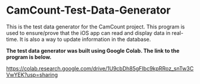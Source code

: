 # CamCount-Test-Data-Generator

This is the test data generator for the CamCount project. This program is used to ensure/prove that the iOS app can read and display data in real-time. It is also a way to update information in the database.

**The test data generator was built using Google Colab. The link to the program is below.**

https://colab.research.google.com/drive/1U9cbDh85gFIbc9kpRRoz_snTw3CVwYEK?usp=sharing
